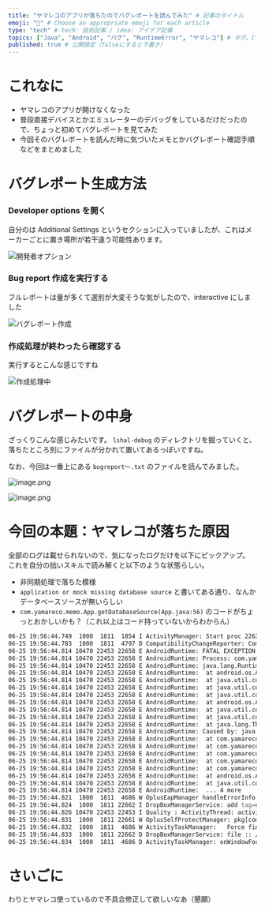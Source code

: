 ```yaml
---
title: "ヤマレコのアプリが落ちたのでバグレポートを読んでみた" # 記事のタイトル
emoji: "🐞" # Choose an appropriate emoji for each article
type: "tech" # tech: 技術記事 / idea: アイデア記事
topics: ["Java", "Android", "バグ", "RuntimeError", "ヤマレコ"] # タグ。["markdown", "rust", "aws"]のように指定する
published: true # 公開設定（falseにすると下書き）
---
```

# これなに

- ヤマレコのアプリが開けなくなった
- 普段直接デバイスとかエミュレーターのデバッグをしているだけだったので、ちょっと初めてバグレポートを見てみた
- 今回そのバグレポートを読んだ時に気づいたメモとかバグレポート確認手順などをまとめました

# バグレポート生成方法

### Developer options を開く

自分のは Additional Settings というセクションに入っていましたが、これはメーカーごとに置き場所が若干違う可能性あります。

![開発者オプション](https://qiita-image-store.s3.ap-northeast-1.amazonaws.com/0/2819748/e9f07a2d-f02c-4181-973c-2165f33fe5fc.jpeg)

### Bug report 作成を実行する

フルレポートは量が多くて選別が大変そうな気がしたので、interactive にしました

![バグレポート作成](https://qiita-image-store.s3.ap-northeast-1.amazonaws.com/0/2819748/dc19ee7c-a2ec-487e-ac09-387db732c68b.jpeg)

### 作成処理が終わったら確認する

実行するとこんな感じですね

![作成処理中](https://qiita-image-store.s3.ap-northeast-1.amazonaws.com/0/2819748/b3b32e76-d2da-4ce9-b97e-f33c33735258.jpeg)

# バグレポートの中身

ざっくりこんな感じみたいです。
`lshal-debug` のディレクトリを掘っていくと、落ちたところ別にファイルが分かれて置いてあるっぽいですね。

なお、今回は一番上にある `bugreport〜.txt` のファイルを読んでみました。

![image.png](https://qiita-image-store.s3.ap-northeast-1.amazonaws.com/0/2819748/d166d458-c230-436f-b7b1-c43552640375.png)

![image.png](https://qiita-image-store.s3.ap-northeast-1.amazonaws.com/0/2819748/89532a9a-aa91-4e60-b448-140a4e2ba8a6.png)

# 今回の本題：ヤマレコが落ちた原因

全部のログは載せられないので、気になったログだけを以下にピックアップ。
これを自分の拙いスキルで読み解くと以下のような状態らしい。

- 非同期処理で落ちた模様
- `application or mock missing database source` と書いてある通り、なんかデータベースソースが無いらしい
- `com.yamareco.memo.App.getDatabaseSource(App.java:56)` のコードがちょっとおかしいかも？（これ以上はコード持っていないからわからん）

```zsh
06-25 19:56:44.749  1000  1811  1854 I ActivityManager: Start proc 22631:com.google.android.webview:sandboxed_process0:org.chromium.content.app.SandboxedProcessService0:0/u0i963 for  {com.yamareco.memo/org.chromium.content.app.SandboxedProcessService0:0}
06-25 19:56:44.783  1000  1811  4797 D CompatibilityChangeReporter: Compat change id reported: 319212206; UID 10470; state: DISABLED
06-25 19:56:44.814 10470 22453 22658 E AndroidRuntime: FATAL EXCEPTION: AsyncTask #1
06-25 19:56:44.814 10470 22453 22658 E AndroidRuntime: Process: com.yamareco.memo, PID: 22453
06-25 19:56:44.814 10470 22453 22658 E AndroidRuntime: java.lang.RuntimeException: An error occurred while executing doInBackground()
06-25 19:56:44.814 10470 22453 22658 E AndroidRuntime: 	at android.os.AsyncTask$4.done(AsyncTask.java:415)
06-25 19:56:44.814 10470 22453 22658 E AndroidRuntime: 	at java.util.concurrent.FutureTask.finishCompletion(FutureTask.java:381)
06-25 19:56:44.814 10470 22453 22658 E AndroidRuntime: 	at java.util.concurrent.FutureTask.setException(FutureTask.java:250)
06-25 19:56:44.814 10470 22453 22658 E AndroidRuntime: 	at java.util.concurrent.FutureTask.run(FutureTask.java:269)
06-25 19:56:44.814 10470 22453 22658 E AndroidRuntime: 	at android.os.AsyncTask$SerialExecutor$1.run(AsyncTask.java:305)
06-25 19:56:44.814 10470 22453 22658 E AndroidRuntime: 	at java.util.concurrent.ThreadPoolExecutor.runWorker(ThreadPoolExecutor.java:1145)
06-25 19:56:44.814 10470 22453 22658 E AndroidRuntime: 	at java.util.concurrent.ThreadPoolExecutor$Worker.run(ThreadPoolExecutor.java:644)
06-25 19:56:44.814 10470 22453 22658 E AndroidRuntime: 	at java.lang.Thread.run(Thread.java:1012)
06-25 19:56:44.814 10470 22453 22658 E AndroidRuntime: Caused by: java.lang.RuntimeException: application or mock missing database source
06-25 19:56:44.814 10470 22453 22658 E AndroidRuntime: 	at com.yamareco.memo.App.getDatabaseSource(App.java:56)
06-25 19:56:44.814 10470 22453 22658 E AndroidRuntime: 	at com.yamareco.memo.model.helpers.DatabaseManager.<init>(DatabaseManager.java:33)
06-25 19:56:44.814 10470 22453 22658 E AndroidRuntime: 	at com.yamareco.memo.io.DataManager.init(DataManager.java:139)
06-25 19:56:44.814 10470 22453 22658 E AndroidRuntime: 	at com.yamareco.memo.util.InitialHelper$InitAsyncTask.doInBackground(InitialHelper.java:103)
06-25 19:56:44.814 10470 22453 22658 E AndroidRuntime: 	at com.yamareco.memo.util.InitialHelper$InitAsyncTask.doInBackground(InitialHelper.java:81)
06-25 19:56:44.814 10470 22453 22658 E AndroidRuntime: 	at android.os.AsyncTask$3.call(AsyncTask.java:394)
06-25 19:56:44.814 10470 22453 22658 E AndroidRuntime: 	at java.util.concurrent.FutureTask.run(FutureTask.java:264)
06-25 19:56:44.814 10470 22453 22658 E AndroidRuntime: 	... 4 more
06-25 19:56:44.821  1000  1811  4686 W OplusEapManager handleErrorInfo sendEvent: : com.yamareco.memo Crashed
06-25 19:56:44.824  1000  1811 22662 I DropBoxManagerService: add tag=data_app_crash isTagEnabled=true flags=0x2
06-25 19:56:44.826 10470 22453 22453 I Quality : ActivityThread: activityStart delay 373 com.yamareco.memo 22453
06-25 19:56:44.831  1000  1811 22661 W OplusSelfProtectManager: pkg[com.oplus.crashbox] not in policy list
06-25 19:56:44.832  1000  1811  4686 W ActivityTaskManager:   Force finishing activity com.yamareco.memo/.ui.StartViewActivity
06-25 19:56:44.833  1000  1811 22662 D DropBoxManagerService: file :: /data/system/dropbox/data_app_crash@1750849004825.txt
06-25 19:56:44.834  1000  1811  4686 D ActivityTaskManager: onWindowFocusChanged Task{99ce6d2 #6 type=home I=com.android.launcher/.Launcher U=0 rootTaskId=1 visible=true visibleRequested=false mode=fullscreen translucent=true sz=1} would transfer to compact
```

# さいごに

わりとヤマレコ使っているので不具合修正して欲しいなあ（懇願）
